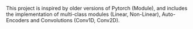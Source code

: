 This project is inspired by older versions of Pytorch (Module), and includes the implementation of multi-class modules (Linear, Non-Linear), Auto-Encoders and Convolutions (Conv1D, Conv2D).

